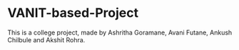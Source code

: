 # VANIT-based-Project
 
This is a college project, made by Ashritha Goramane, Avani Futane, Ankush Chilbule and Akshit Rohra.